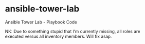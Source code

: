 # ansible-tower-lab
Ansible Tower Lab - Playbook Code

NK: Due to something stupid that I'm currently missing, all roles are executed versus all inventory members. Will fix asap.
